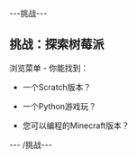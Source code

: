 \---挑战\---

## 挑战：探索树莓派

浏览菜单 - 你能找到：

+ 一个Scratch版本？

+ 一个Python游戏玩？

+ 您可以编程的Minecraft版本？

\--- /挑战\---